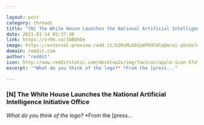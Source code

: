 ```yaml
---

layout: post
category: threads
title: "[N] The White House Launches the National Artificial Intelligence Initiative Office"
date: 2021-01-14 03:37:30
link: https://vrhk.co/3bBGhDe
image: https://external-preview.redd.it/b2RsMLG6GzWfKHlNlqQmrei-qSnUx7cNAgM6RVUhQ9c.jpg?width=300&height=157.068062827&auto=webp&crop=300:157.068062827,smart&s=43823063841c56b7442301502beea8dc528d33f0
domain: reddit.com
author: "reddit"
icon: http://www.redditstatic.com/desktop2x/img/favicon/apple-icon-57x57.png
excerpt: "*What do you think of the logo?* *From the [press..."

---
```


### [N] The White House Launches the National Artificial Intelligence Initiative Office

*What do you think of the logo?* *From the [press...